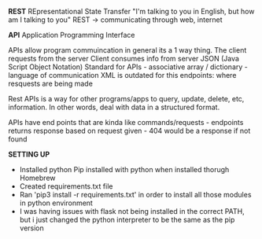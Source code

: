 **REST**
REpresentational State Transfer
"I'm talking to you in English, but how am I talking to you"
REST -> communicating through web, internet

**API**
Application Programming Interface

APIs allow program commuincation
in general its a 1 way thing.
The client requests from the server
Client consumes info from server
JSON (Java Script Object Notation) Standard for APIs
    - associative array / dictionary 
    - language of communication
XML is outdated for this
endpoints: where resquests are being made


Rest APIs is a way for other programs/apps to query, update, delete, etc, information. In other words, deal with data in a structured format.

APIs have end points that are kinda like commands/requests
    - endpoints returns response based on request given
    - 404 would be a response if not found

**SETTING UP**
- Installed python
Pip installed with python when installed thorugh Homebrew
- Created requirements.txt file
- Ran 'pip3 install -r requirements.txt' in order to install all those modules in python environment
- I was having issues with flask not being installed in the correct PATH, but i just changed the python interpreter to be the same as the pip version
